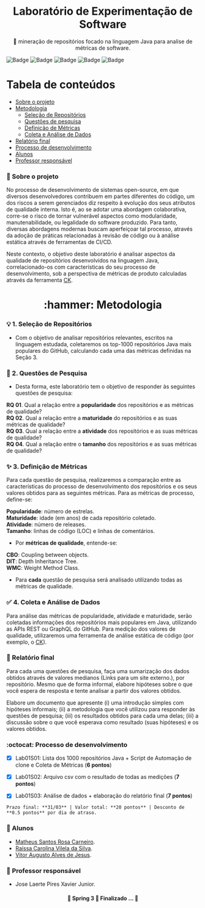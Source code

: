 <h1 align="center">
    <span>Laboratório de Experimentação de Software</span>
</h1>
<p align="center">🚀 mineração de repositórios focado na linguagem Java para analise de métricas de software.</p>

![Badge](https://img.shields.io/github/languages/top/mcarneirobug/lab-exp-software-java)
![Badge](https://img.shields.io/github/issues-pr/mcarneirobug/lab-exp-software-java?logoColor=red)
![Badge](https://img.shields.io/github/issues-pr-closed-raw/mcarneirobug/lab-exp-software-java)
![Badge](https://img.shields.io/github/last-commit/mcarneirobug/lab-exp-software-java)
![Badge](https://img.shields.io/github/contributors/mcarneirobug/lab-exp-software-java)

Tabela de conteúdos
=================
<!--ts-->
   * [Sobre o projeto](#page_facing_up-sobre-o-projeto)
   * [Metodologia](#----hammer-metodologia)
      * [Seleção de Repositórios](#bulb-1-seleção-de-repositórios)
      * [Questões de pesquisa](#dart-2-questões-de-pesquisa)
      * [Definição de Métricas](#sparkles-3-definição-de-métricas)
      * [Coleta e Análise de Dados](#white_check_mark-4-coleta-e-análise-de-dados)
   * [Relatório final](#pencil-relatório-final)
   * [Processo de desenvolvimento](#octocat-processo-de-desenvolvimento)
   * [Alunos](#busts_in_silhouette-alunos)
   * [Professor responsável](#bust_in_silhouette-professor-responsável)
<!--te-->

### :page_facing_up: Sobre o projeto

No processo de desenvolvimento de sistemas open-source, em que diversos desenvolvedores contribuem em partes diferentes do código, um dos riscos a serem gerenciados diz respeito à evolução dos seus atributos de qualidade interna. Isto é, ao se adotar uma abordagem colaborativa, corre-se o risco de tornar vulnerável aspectos como modularidade, manutenabilidade, ou legalidade do software produzido. Para tanto, diversas abordagens modernas buscam aperfeiçoar tal processo, através da adoção de práticas relacionadas à revisão de código ou à análise estática através de ferramentas de CI/CD.

Neste contexto, o objetivo deste laboratório é analisar aspectos da qualidade de repositórios desenvolvidos na linguagem Java, correlacionado-os com características do seu processo de desenvolvimento, sob a perspectiva de métricas de produto calculadas através da ferramenta <a href="https://github.com/mauricioaniche/ck">CK</a>.

### 

<h1 align="center">
    <span>:hammer: Metodologia</span>
</h1>

### :bulb: 1. Seleção de Repositórios

- Com o objetivo de analisar repositórios relevantes, escritos na linguagem estudada, coletaremos os top-1000 repositórios Java mais populares do GitHub, calculando cada uma das métricas definidas na Seção 3.

### :dart: 2. Questões de Pesquisa

- Desta forma, este laboratório tem o objetivo de responder às seguintes questões de pesquisa:

**RQ 01**. Qual a relação entre a **popularidade** dos repositórios e as métricas de qualidade? <br>
**RQ 02**. Qual a relação entre a **maturidade** do repositórios e as suas métricas de qualidade? <br>
**RQ 03**. Qual a relação entre a **atividade** dos repositórios e as suas métricas de qualidade? <br> 
**RQ 04**. Qual a relação entre o **tamanho** dos repositórios e as suas métricas de qualidade?  

### :sparkles: 3. Definição de Métricas

Para cada questão de pesquisa, realizaremos a comparação entre as características do processo de desenvolvimento dos repositórios e os seus valores obtidos para as seguintes métricas. Para as métricas de processo, define-se:

**Popularidade**: número de estrelas. <br>
**Maturidade**: idade (em anos) de cada repositório coletado. <br>
**Atividade**: número de releases. <br>
**Tamanho**: linhas de código (LOC) e linhas de comentários. <br>

- Por **métricas de qualidade**, entende-se:

**CBO**: Coupling between objects. <br>
**DIT**: Depth Inheritance Tree. <br>
**WMC**: Weight Method Class. <br>

- Para **cada** questão de pesquisa será analisado utilizando todas as métricas de qualidade.

### :white_check_mark: 4. Coleta e Análise de Dados 

Para análise das métricas de popularidade, atividade e maturidade, serão coletadas informações dos repositórios mais populares em Java, utilizando as APIs REST ou GraphQL do GitHub. Para medição dos valores de qualidade, utilizaremos uma ferramenta de análise estática de código (por exemplo, o <a href="https://github.com/mauricioaniche/ck">CK</a>).

### :pencil: Relatório final

Para cada uma questões de pesquisa, faça uma sumarização dos dados obtidos através de valores medianos (Links para um site externo.), por repositório. Mesmo que de forma informal, elabore hipóteses sobre o que você espera de resposta e tente analisar a partir dos valores obtidos. 

Elabore um documento que apresente (i) uma introdução simples com hipóteses informais; (ii) a metodologia que você utilizou para responder às questões de pesquisa; (iii) os resultados obtidos para cada uma delas; (iii) a discussão sobre o que você esperava como resultado (suas hipóteses) e os valores obtidos.  

### :octocat: Processo de desenvolvimento

- [X] Lab01S01: Lista dos 1000 repositórios Java + Script de Automação de clone e Coleta de Métricas (**6 pontos**)

- [X] Lab01S02: Arquivo csv com o resultado de todas as medições (**7 pontos**) 

- [X] Lab01S03: Análise de dados + elaboração do relatório final (**7 pontos**) 

`Prazo final: **31/03** | Valor total: **20 pontos** | Desconto de **0.5 pontos** por dia de atraso.`

### :busts_in_silhouette: Alunos

- <a href="https://github.com/mcarneirobug" target="_blank">Matheus Santos Rosa Carneiro</a>.
- <a href="https://github.com/raissavilela" target="_blank">Raíssa Carolina Vilela da Silva</a>.
- <a href="https://github.com/ovitorj" target="_blank">Vitor Augusto Alves de Jesus</a>.

### :bust_in_silhouette: Professor responsável

- Jose Laerte Pires Xavier Junior.

<h4 align="center"> 
	🚧  Spring 3 🚀 Finalizado ...  🚧
</h4>
